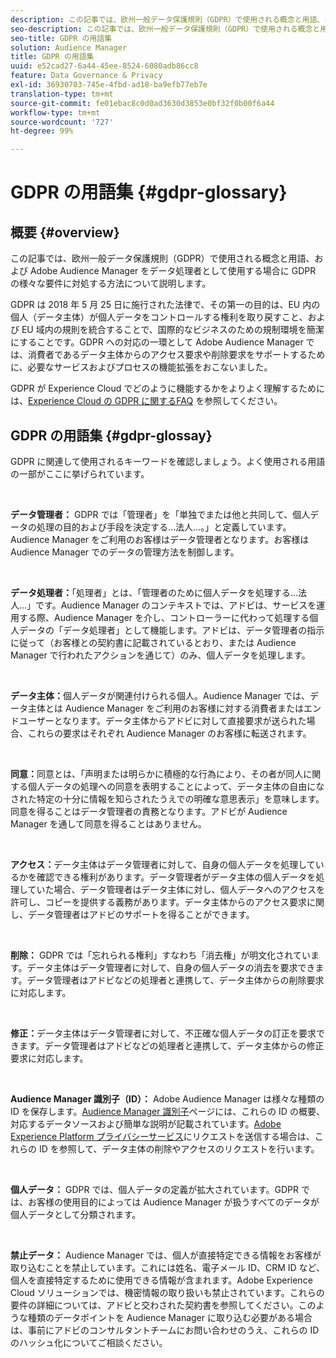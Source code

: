```yaml
---
description: この記事では、欧州一般データ保護規則（GDPR）で使用される概念と用語、および Adobe Audience Manager をデータ処理者として使用する場合に GDPR の様々な要件に対処する方法について説明します。
seo-description: この記事では、欧州一般データ保護規則（GDPR）で使用される概念と用語、および Adobe Audience Manager をデータ処理者として使用する場合に GDPR の様々な要件に対処する方法について説明します。
seo-title: GDPR の用語集
solution: Audience Manager
title: GDPR の用語集
uuid: e52cad27-6a44-45ee-8524-6080adb86cc8
feature: Data Governance & Privacy
exl-id: 36930703-745e-4fbd-ad18-ba9efb77eb7e
translation-type: tm+mt
source-git-commit: fe01ebac8c0d0ad3630d3853e0bf32f0b00f6a44
workflow-type: tm+mt
source-wordcount: '727'
ht-degree: 99%

---
```


# GDPR の用語集 {#gdpr-glossary}

## 概要 {#overview}

この記事では、欧州一般データ保護規則（GDPR）で使用される概念と用語、および Adobe Audience Manager をデータ処理者として使用する場合に GDPR の様々な要件に対処する方法について説明します。

GDPR は 2018 年 5 月 25 日に施行された法律で、その第一の目的は、EU 内の個人（データ主体）が個人データをコントロールする権利を取り戻すこと、および EU 域内の規則を統合することで、国際的なビジネスのための規制環境を簡潔にすることです。GDPR への対応の一環として Adobe Audience Manager では、消費者であるデータ主体からのアクセス要求や削除要求をサポートするために、必要なサービスおよびプロセスの機能拡張をおこないました。

GDPR が Experience Cloud でどのように機能するかをよりよく理解するためには、[Experience Cloud の GDPR に関するFAQ](https://www.adobe.io/apis/cloudplatform/gdpr/docs/alldocs.html#!api-specification/markdown/narrative/gdpr/gdpr-faq.md) を参照してください。

## GDPR の用語集 {#gdpr-glossay}

GDPR に関連して使用されるキーワードを確認しましょう。よく使用される用語の一部がここに挙げられています。

 

**データ管理者：** GDPR では「管理者」を「単独でまたは他と共同して、個人データの処理の目的および手段を決定する…法人…。」と定義しています。Audience Manager をご利用のお客様はデータ管理者となります。お客様は Audience Manager でのデータの管理方法を制御します。

 

**データ処理者：**「処理者」とは、「管理者のために個人データを処理する…法人…」です。Audience Manager のコンテキストでは、アドビは、サービスを運用する際、Audience Manager を介し、コントローラーに代わって処理する個人データの「データ処理者」として機能します。アドビは、データ管理者の指示に従って（お客様との契約書に記載されているとおり、または Audience Manager で行われたアクションを通じて）のみ、個人データを処理します。

 

**データ主体：**&#x200B;個人データが関連付けられる個人。Audience Manager では、データ主体とは Audience Manager をご利用のお客様に対する消費者またはエンドユーザーとなります。データ主体からアドビに対して直接要求が送られた場合、これらの要求はそれぞれ Audience Manager のお客様に転送されます。

 

**同意：**&#x200B;同意とは、「声明または明らかに積極的な行為により、その者が同人に関する個人データの処理への同意を表明することによって、データ主体の自由になされた特定の十分に情報を知らされたうえでの明確な意思表示」を意味します。同意を得ることはデータ管理者の責務となります。アドビが Audience Manager を通して同意を得ることはありません。

 

**アクセス：**&#x200B;データ主体はデータ管理者に対して、自身の個人データを処理しているかを確認できる権利があります。データ管理者がデータ主体の個人データを処理していた場合、データ管理者はデータ主体に対し、個人データへのアクセスを許可し、コピーを提供する義務があります。データ主体からのアクセス要求に関し、データ管理者はアドビのサポートを得ることができます。

 

**削除：** GDPR では「忘れられる権利」すなわち「消去権」が明文化されています。データ主体はデータ管理者に対して、自身の個人データの消去を要求できます。データ管理者はアドビなどの処理者と連携して、データ主体からの削除要求に対応します。

 

**修正：**&#x200B;データ主体はデータ管理者に対して、不正確な個人データの訂正を要求できます。データ管理者はアドビなどの処理者と連携して、データ主体からの修正要求に対応します。

 

**Audience Manager 識別子（ID）：** Adobe Audience Manager は様々な種類の ID を保存します。[Audience Manager 識別子](data-privacy-ids.md)ページには、これらの ID の概要、対応するデータソースおよび簡単な説明が記載されています。[Adobe Experience Platform プライバシーサービス](https://docs.adobe.com/content/help/ja-JP/experience-platform/privacy/home.translate.html)にリクエストを送信する場合は、これらの ID を参照して、データ主体の削除やアクセスのリクエストを行います。

 

**個人データ：** GDPR では、個人データの定義が拡大されています。GDPR では、お客様の使用目的によっては Audience Manager が扱うすべてのデータが個人データとして分類されます。

 

**禁止データ：** Audience Manager では、個人が直接特定できる情報をお客様が取り込むことを禁止しています。これには姓名、電子メール ID、CRM ID など、個人を直接特定するために使用できる情報が含まれます。Adobe Experience Cloud ソリューションでは、機密情報の取り扱いも禁止されています。これらの要件の詳細については、アドビと交わされた契約書を参照してください。このような種類のデータポイントを Audience Manager に取り込む必要がある場合は、事前にアドビのコンサルタントチームにお問い合わせのうえ、これらの ID のハッシュ化についてご相談ください。
